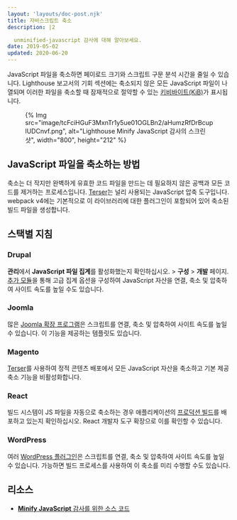 ```yaml
---
layout: 'layouts/doc-post.njk'
title: 자바스크립트 축소
description: |2

  unminified-javascript 감사에 대해 알아보세요.
date: 2019-05-02
updated: 2020-06-20
---
```


JavaScript 파일을 축소하면 페이로드 크기와 스크립트 구문 분석 시간을 줄일 수 있습니다. Lighthouse 보고서의 기회 섹션에는 축소되지 않은 모든 JavaScript 파일이 나열되며 이러한 파일을 축소할 때 잠재적으로 절약할 수 있는 [키비바이트(KiB)](https://en.wikipedia.org/wiki/Kibibyte)가 표시됩니다.

<figure>{% Img src="image/tcFciHGuF3MxnTr1y5ue01OGLBn2/aHumzRfDrBcuplUDCnvf.png", alt="Lighthouse Minify JavaScript 감사의 스크린샷", width="800", height="212" %}</figure>

## JavaScript 파일을 축소하는 방법

축소는 더 작지만 완벽하게 유효한 코드 파일을 만드는 데 필요하지 않은 공백과 모든 코드를 제거하는 프로세스입니다. [Terser](https://github.com/terser-js/terser)는 널리 사용되는 JavaScript 압축 도구입니다. webpack v4에는 기본적으로 이 라이브러리에 대한 플러그인이 포함되어 있어 축소된 빌드 파일을 생성합니다.

## 스택별 지침

### Drupal

**관리**에서 **JavaScript 파일 집계**를 활성화했는지 확인하십시오. &gt; **구성** &gt; **개발** 페이지. [추가 모듈](https://www.drupal.org/project/project_module?f%5B0%5D=&f%5B1%5D=&f%5B2%5D=im_vid_3%3A123&f%5B3%5D=&f%5B4%5D=sm_field_project_type%3Afull&f%5B5%5D=&f%5B6%5D=&text=javascript+aggregation&solrsort=iss_project_release_usage+desc&op=Search)을 통해 고급 집계 옵션을 구성하여 JavaScript 자산을 연결, 축소 및 압축하여 사이트 속도를 높일 수도 있습니다.

### Joomla

많은 [Joomla 확장 프로그램](https://extensions.joomla.org/instant-search/?jed_live%5Bquery%5D=performance)은 스크립트를 연결, 축소 및 압축하여 사이트 속도를 높일 수 있습니다. 이 기능을 제공하는 템플릿도 있습니다.

### Magento

[Terser](https://www.npmjs.com/package/terser)를 사용하여 정적 콘텐츠 배포에서 모든 JavaScript 자산을 축소하고 기본 제공 축소 기능을 비활성화합니다.

### React

빌드 시스템이 JS 파일을 자동으로 축소하는 경우 애플리케이션의 [프로덕션 빌드](https://reactjs.org/docs/optimizing-performance.html#use-the-production-build)를 배포하고 있는지 확인하십시오. React 개발자 도구 확장으로 이를 확인할 수 있습니다.

### WordPress

여러 [WordPress 플러그인](https://wordpress.org/plugins/search/minify+javascript/)은 스크립트를 연결, 축소 및 압축하여 사이트 속도를 높일 수 있습니다. 가능하면 빌드 프로세스를 사용하여 이 축소를 미리 수행할 수도 있습니다.

## 리소스

- [**Minify JavaScript** 감사를 위한 소스 코드](https://github.com/GoogleChrome/lighthouse/blob/master/lighthouse-core/audits/byte-efficiency/unminified-javascript.js)
